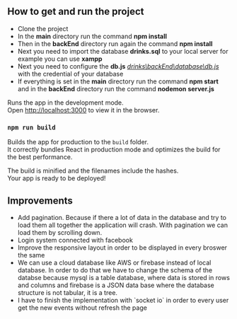 ## How to get and run the project

<ul>
    <li>Clone the project</li>
    <li>In the <b>main</b> directory run the command <b>npm install</b></li>
    <li>Then in the <b>backEnd</b> directory run again the command <b>npm install</b></li>
    <li>Next you need to import the database <b>drinks.sql</b> to your local server for example you can use <b>xampp</b></li>
    <li>Next you need to configure the <b>db.js</b> <u><i>drinks\backEnd\database\db.js</i></u> with the credential of your database</li>
    <li>If everything is set in the <b>main</b> directory run the command <b>npm start</b> and in the <b>backEnd</b> directory run the command <b>nodemon server.js</b></li>
</ul>

Runs the app in the development mode.<br />
Open [http://localhost:3000](http://localhost:3000) to view it in the browser.

### `npm run build`

Builds the app for production to the `build` folder.<br />
It correctly bundles React in production mode and optimizes the build for the best performance.

The build is minified and the filenames include the hashes.<br />
Your app is ready to be deployed!

## Improvements

<ul>
    <li>Add pagination. Because if there a lot of data in the database and try to load them all together the application will crash. With pagination we can load them by scrolling down.</li>
    <li>Login system connected with facebook</li>
    <li>Improve the responsive layout in order to be displayed in every broswer the same</li>
    <li>We can use a cloud database like AWS or firebase instead of local database. In order to do that we have to change the schema of the databse because mysql is a table database, where data is stored in rows and columns and firebase is a JSON data base where the database structure is not tabular, it is a tree.</li>
    <li>I have to finish the implementation with `socket io` in order to every user get the new events without refresh the page</li>
</ul>